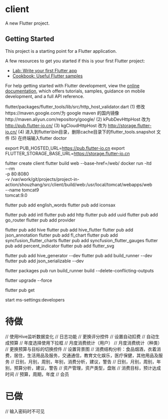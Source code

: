 <!--
 * @Author: gui-qi
 * @Date: 2022-10-29 03:31:37
 * @LastEditors: gui-qi
 * @LastEditTime: 2022-12-01 06:49:02
 * @Description: 
 * 
 * Copyright (c) 2022, All Rights Reserved. 
-->
# client

A new Flutter project.

## Getting Started

This project is a starting point for a Flutter application.

A few resources to get you started if this is your first Flutter project:

- [Lab: Write your first Flutter app](https://docs.flutter.dev/get-started/codelab)
- [Cookbook: Useful Flutter samples](https://docs.flutter.dev/cookbook)

For help getting started with Flutter development, view the
[online documentation](https://docs.flutter.dev/), which offers tutorials,
samples, guidance on mobile development, and a full API reference.


flutter/packages/flutter_tools/lib/src/http_host_validator.dart
(1) 修改https://maven.google.com/为 google maven 的国内镜像http://maven.aliyun.com/repository/google/
(2) kPubDevHttpHost 改为 http://pub.flutter-io.cn/
(3) kgCloudHttpHost 改为 http://storage.flutter-io.cn/
(4) 进入到flutter\bin目录，删除cache目录下的flutter_tools.snapshot 文件
(5) 在终端输入flutter doctor

export PUB_HOSTED_URL=https://pub.flutter-io.cn
export FLUTTER_STORAGE_BASE_URL=https://storage.flutter-io.cn

fultter create client
flutter build web --base-href=/web/
docker run -itd \
     --rm \
     -p 80:8080 \
     -v /var/work/git/projects/project-in-action/shouzhang/src/client/build/web:/usr/local/tomcat/webapps/web \
     --name tomcat9 \
     tomcat:9.0

flutter pub add english_words
flutter pub add iconsax

flutter pub add intl
flutter pub add http
flutter pub add uuid
flutter pub add go_router
flutter pub add provider

flutter pub add hive
flutter pub add hive_flutter
flutter pub add json_annotation
flutter pub add fl_chart
flutter pub add syncfusion_flutter_charts
flutter pub add syncfusion_flutter_gauges
flutter pub add percent_indicator
flutter pub add flutter_svg

flutter pub add hive_generator --dev
flutter pub add build_runner --dev
flutter pub add json_serializable --dev

flutter packages pub run build_runner build --delete-conflicting-outputs

flutter upgrade --force

flutter pub get

start ms-settings:developers

# 待做
// 使用Hive监听数据变化
// 日志功能
// 更换评分控件
// 设置自动扣费
// 自动生成预算
// 年度选择使用下拉框
// 月度消费统计（用户）
// 月度消费统计（种类）
// 更换预算与目标的切换控件
// 设置背景图
// 消费结构分析：食品烟酒，衣着消费，居住，生活用品及服务，交通通信，教育文化娱乐，医疗保健，其他用品及服务
// 日别，月别，周别，年别，消费分析，建议，警告 
// 日别，月别，周别，年别，预算分析，建议，警告
// 资产管理，资产类型，盘账
// 消费目标，预计达成时间
// 预算，周期，年度
// 会员

# 已做
// 输入密码时不可见